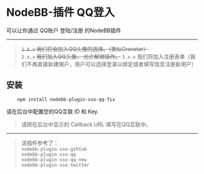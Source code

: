 # NodeBB-插件 QQ登入

可以让你通过 QQ账户 登陆/注册 的NodeBB插件

-----
> ~~`1.4.x` 我们将会加入QQ头像的选择。（类似Gravatar）~~  
> `2.x.x` ~~我们加入QQ头像， 允许解绑操作。~~
> `3.x.x` 我们将加入注册表单（我们不再直接新建用户，用户可以选择登录以绑定或者填写信息注册新用户）


## 安装
```
    npm install nodebb-plugin-sso-qq-fix
```
请在后台中配置您的QQ互联 ID 和 Key.  
> 请把在后台中显示的 Callback URL 填写在QQ互联中。

----
> 该插件参考了：  
> `nodebb-plugin-sso-gihtub`  
> `nodebb-plugin-sso-qq`  
> `nodebb-plugin-sso-qq-new`  
> `nodebb-plugin-sso-twitter`